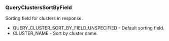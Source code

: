 ### QueryClustersSortByField
Sorting field for clusters in response.

- QUERY_CLUSTER_SORT_BY_FIELD_UNSPECIFIED - Default sorting field.
- CLUSTER_NAME - Sort by cluster name.
